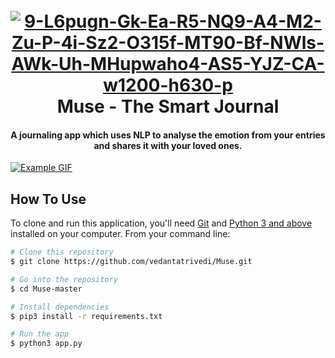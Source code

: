 
<h1 align="center">
  <br>
  <a href="https://ibb.co/7jnsxZB"><img src="https://i.ibb.co/Dz90Pvm/9-L6pugn-Gk-Ea-R5-NQ9-A4-M2-Zu-P-4i-Sz2-O315f-MT90-Bf-NWls-AWk-Uh-MHupwaho4-AS5-YJZ-CA-w1200-h630-p.jpg" alt="9-L6pugn-Gk-Ea-R5-NQ9-A4-M2-Zu-P-4i-Sz2-O315f-MT90-Bf-NWls-AWk-Uh-MHupwaho4-AS5-YJZ-CA-w1200-h630-p" border="0"></a>
  <br>
  Muse - The Smart Journal
  <br>
</h1>

<h4 align="center">A journaling app which uses NLP to analyse the emotion from your entries and shares it with your loved ones.</h4>



</p>

[![Example GIF](https://s3.gifyu.com/images/Webp.net-gifmaker8cc94ebb0cf95ecf.gif)](https://gifyu.com/image/DvUi)


## How To Use

To clone and run this application, you'll need [Git](https://git-scm.com) and [Python 3 and above](https://www.python.org/downloads/) installed on your computer. From your command line:

```bash
# Clone this repository
$ git clone https://github.com/vedantatrivedi/Muse.git

# Go into the repository
$ cd Muse-master

# Install dependencies
$ pip3 install -r requirements.txt

# Run the app
$ python3 app.py
```






